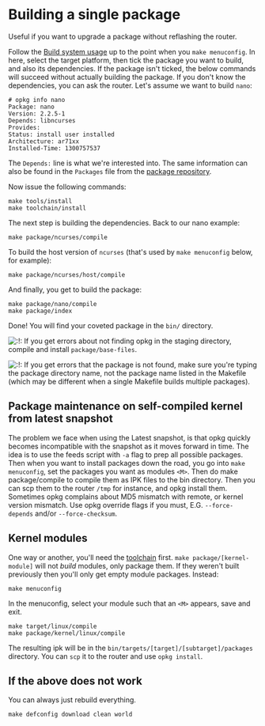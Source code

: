 # Building a single package

Useful if you want to upgrade a package without reflashing the router.

Follow the [Build system usage](/docs/guide-developer/toolchain/use-buildsystem "docs:guide-developer:toolchain:use-buildsystem") up to the point when you `make menuconfig`. In here, select the target platform, then tick the package you want to build, and also its dependencies. If the package isn't ticked, the below commands will succeed without actually building the package. If you don't know the dependencies, you can ask the router. Let's assume we want to build `nano`:

```
# opkg info nano
Package: nano
Version: 2.2.5-1
Depends: libncurses
Provides:
Status: install user installed
Architecture: ar71xx
Installed-Time: 1300757537
```

The `Depends:` line is what we're interested into. The same information can also be found in the `Packages` file from the [package repository](/packages/start#package_lists_for_legacy_releases "packages:start").

Now issue the following commands:

```
make tools/install
make toolchain/install
```

The next step is building the dependencies. Back to our nano example:

```
make package/ncurses/compile
```

To build the host version of `ncurses` (that's used by `make menuconfig` below, for example):

```
make package/ncurses/host/compile
```

And finally, you get to build the package:

```
make package/nano/compile
make package/index
```

Done! You will find your coveted package in the `bin/` directory.

![:!:](/lib/images/smileys/exclaim.svg) If you get errors about not finding opkg in the staging directory, compile and install `package/base-files`.

![:!:](/lib/images/smileys/exclaim.svg) If you get errors that the package is not found, make sure you're typing the package directory name, not the package name listed in the Makefile (which may be different when a single Makefile builds multiple packages).

## Package maintenance on self-compiled kernel from latest snapshot

The problem we face when using the Latest snapshot, is that opkg quickly becomes incompatible with the snapshot as it moves forward in time. The idea is to use the feeds script with `-a` flag to prep all possible packages. Then when you want to install packages down the road, you go into `make menuconfig`, set the packages you want as modules `<M>`. Then do make package/compile to compile them as IPK files to the bin directory. Then you can scp them to the router `/tmp` for instance, and opkg install them. Sometimes opkg complains about MD5 mismatch with remote, or kernel version mismatch. Use opkg override flags if you must, E.G. `--force-depends` and/or `--force-checksum`.

## Kernel modules

One way or another, you'll need the [toolchain](/docs/guide-developer/toolchain/using_the_sdk "docs:guide-developer:toolchain:using_the_sdk") first. `make package/[kernel-module]` will not *build* modules, only package them. If they weren't built previously then you'll only get empty module packages. Instead:

```
make menuconfig
```

In the menuconfig, select your module such that an `<M>` appears, save and exit.

```
make target/linux/compile
make package/kernel/linux/compile
```

The resulting ipk will be in the `bin/targets/[target]/[subtarget]/packages` directory. You can `scp` it to the router and use `opkg install`.

## If the above does not work

You can always just rebuild everything.

```
make defconfig download clean world
```

